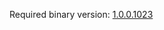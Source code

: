 Required binary version: [1.0.0.1023](https://github.com/certikfoundation/shentu/releases/tag/v1.0.0)
